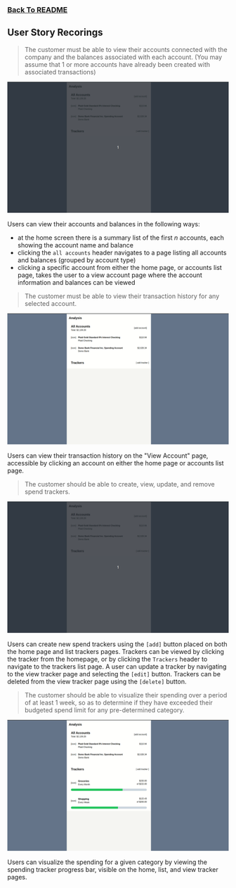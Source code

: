 ### [Back To README](../README.md)

## User Story Recorings
> The customer must be able to view their accounts connected with the company and the
  balances associated with each account. (You may assume that 1 or more accounts have
  already been created with associated transactions)

![User Story #1 - Accounts](./assets/proof-user-story-1.gif "View Accounts")

Users can view their accounts and balances in the following ways:

- at the home screen there is a summary list of the first _n_ accounts, each showing the account name and balance
- clicking the `all accounts` header navigates to a page listing all accounts and balances (grouped by account type)
- clicking a specific account from either the home page, or accounts list page, takes the user to a view account page where the account information and balances can be viewed

> The customer must be able to view their transaction history for any selected account.

![User Story #2 - Transactions](./assets/proof-user-story-2.gif "View Transactions")

Users can view their transaction history on the "View Account" page, accessible by clicking an account on either the home page or accounts list page.

> The customer should be able to create, view, update, and remove spend trackers.

![User Story #3 - Spend Trackers](./assets/proof-user-story-3.gif "Create,View,Edit,Delete Spend Trackers")

Users can create new spend trackers using the `[add]` button placed on both the home page and list trackers pages. Trackers can be viewed by clicking the tracker from the homepage, or by clicking the `Trackers` header to navigate to the trackers list page. A user can update a tracker by navigating to the view tracker page and selecting the `[edit]` button. Trackers can be deleted from the view tracker page using the `[delete]` button.

> The customer should be able to visualize their spending over a period of at least 1 week, so
  as to determine if they have exceeded their budgeted spend limit for any pre-determined
  category.

![User Story #4 - Visualize Spending](./assets/proof-user-story-4.gif "Visualize Spending")

Users can visualize the spending for a given category by viewing the spending tracker progress bar, visible on the home, list, and view tracker pages.